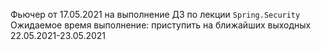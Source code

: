 Фьючер от 17.05.2021 на выполнение ДЗ по лекции `Spring.Security`
Ожидаемое время выполнение: приступить на ближайших выходных 22.05.2021-23.05.2021
